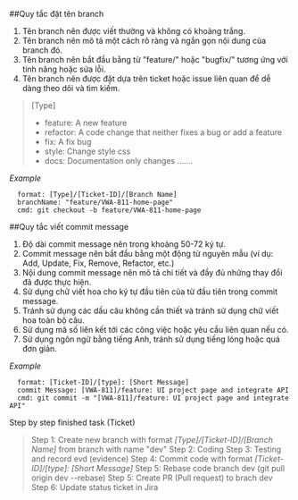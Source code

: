 ##Quy tắc đặt tên branch
1. Tên branch nên được viết thường và không có khoảng trắng.
2. Tên branch nên mô tả một cách rõ ràng và ngắn gọn nội dung của branch đó.
3. Tên branch nên bắt đầu bằng từ "feature/" hoặc "bugfix/" tương ứng với tính năng hoặc sửa lỗi.
4. Tên branch nên được đặt dựa trên ticket hoặc issue liên quan để dễ dàng theo dõi và tìm kiếm.

> [Type]
> * feature: A new feature
> * refactor: A code change that neither fixes a bug or add a feature
> * fix: A fix bug
> * style: Change style css
> * docs: Documentation only changes
> .......

*Example*
```
  format: [Type]/[Ticket-ID]/[Branch Name]
  branchName: "feature/VWA-811-home-page"
  cmd: git checkout -b feature/VWA-811-home-page
```

##Quy tắc viết commit message
1. Độ dài commit message nên trong khoảng 50-72 ký tự.
2. Commit message nên bắt đầu bằng một động từ nguyên mẫu (ví dụ: Add, Update, Fix, Remove, Refactor, etc.)
3. Nội dung commit message nên mô tả chi tiết và đầy đủ những thay đổi đã được thực hiện.
4. Sử dụng chữ viết hoa cho ký tự đầu tiên của từ đầu tiên trong commit message.
5. Tránh sử dụng các dấu câu không cần thiết và tránh sử dụng chữ viết hoa toàn bộ câu.
6. Sử dụng mã số liên kết tới các công việc hoặc yêu cầu liên quan nếu có.
7. Sử dụng ngôn ngữ bằng tiếng Anh, tránh sử dụng tiếng lóng hoặc quá đơn giản.

*Example*
```
  format: [Ticket-ID]/[type]: [Short Message]
  commit Message: [VWA-811]/feature: UI project page and integrate API 
  cmd: git commit -m "[VWA-811]/feature: UI project page and integrate API"
```

Step by step finished task (Ticket)
> Step 1: Create new branch with format *[Type]/[Ticket-ID]/[Branch Name]* from branch with name "dev"
> Step 2: Coding
> Step 3: Testing and record evd (evidence)
> Step 4: Commit code with format *[Ticket-ID]/[type]: [Short Message]*
> Step 5: Rebase code branch dev (git pull origin dev --rebase)
> Step 5: Create PR (Pull request) to brach dev
> Step 6: Update status ticket in Jira